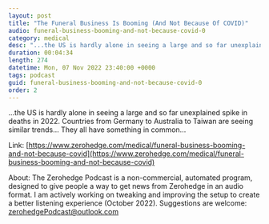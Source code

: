 ```yaml
---
layout: post
title: "The Funeral Business Is Booming (And Not Because Of COVID)"
audio: funeral-business-booming-and-not-because-covid-0
category: medical
desc: "...the US is hardly alone in seeing a large and so far unexplained spike in deaths in 2022. Countries from Germany to Australia to Taiwan are seeing similar trends... They all have something in common..."
duration: 00:04:34
length: 274
datetime: Mon, 07 Nov 2022 23:40:00 +0000
tags: podcast
guid: funeral-business-booming-and-not-because-covid-0
order: 2
---
```

...the US is hardly alone in seeing a large and so far unexplained spike in deaths in 2022. Countries from Germany to Australia to Taiwan are seeing similar trends... They all have something in common...

Link: [https://www.zerohedge.com/medical/funeral-business-booming-and-not-because-covid](https://www.zerohedge.com/medical/funeral-business-booming-and-not-because-covid)

About: The Zerohedge Podcast is a non-commercial, automated program, designed to give people a way to get news from Zerohedge in an audio format.  I am actively working on tweaking and improving the setup to create a better listening experience (October 2022).  Suggestions are welcome: [zerohedgePodcast@outlook.com](mailto:zerohedgePodcast@outlook.com)